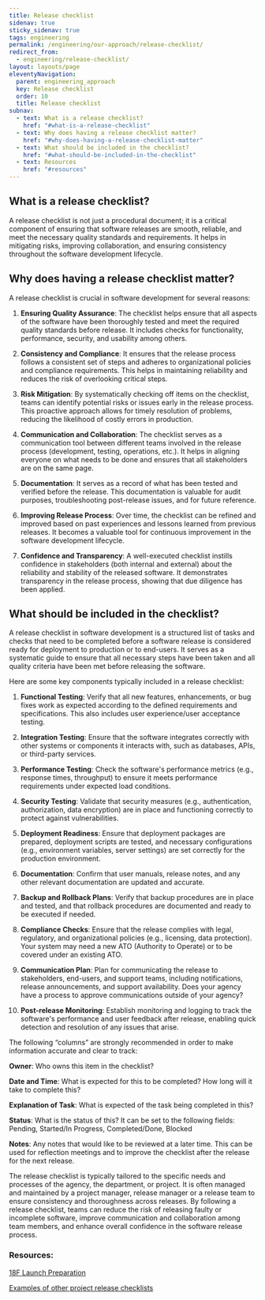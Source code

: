 ```yaml
---
title: Release checklist
sidenav: true
sticky_sidenav: true
tags: engineering
permalink: /engineering/our-approach/release-checklist/
redirect_from:
  - engineering/release-checklist/
layout: layouts/page
eleventyNavigation:
  parent: engineering_approach
  key: Release checklist
  order: 10
  title: Release checklist
subnav:
  - text: What is a release checklist?
    href: "#what-is-a-release-checklist"
  - text: Why does having a release checklist matter?
    href: "#why-does-having-a-release-checklist-matter"
  - text: What should be included in the checklist?
    href: "#what-should-be-included-in-the-checklist"
  - text: Resources
    href: "#resources"
---
```

## What is a release checklist?

A release checklist is not just a procedural document; it is a critical component of ensuring that software releases are smooth, reliable, and meet the necessary quality standards and requirements. It helps in mitigating risks, improving collaboration, and ensuring consistency throughout the software development lifecycle.

## Why does having a release checklist matter?

A release checklist is crucial in software development for several reasons:

1. **Ensuring Quality Assurance**: The checklist helps ensure that all aspects of the software have been thoroughly tested and meet the required quality standards before release. It includes checks for functionality, performance, security, and usability among others.

2.  **Consistency and Compliance**: It ensures that the release process follows a consistent set of steps and adheres to organizational policies and compliance requirements. This helps in maintaining reliability and reduces the risk of overlooking critical steps.

3.  **Risk Mitigation**: By systematically checking off items on the checklist, teams can identify potential risks or issues early in the release process. This proactive approach allows for timely resolution of problems, reducing the likelihood of costly errors in production.

4.  **Communication and Collaboration**: The checklist serves as a communication tool between different teams involved in the release process (development, testing, operations, etc.). It helps in aligning everyone on what needs to be done and ensures that all stakeholders are on the same page.

5.  **Documentation**: It serves as a record of what has been tested and verified before the release. This documentation is valuable for audit purposes, troubleshooting post-release issues, and for future reference.

6.  **Improving Release Process**: Over time, the checklist can be refined and improved based on past experiences and lessons learned from previous releases. It becomes a valuable tool for continuous improvement in the software development lifecycle.

7.  **Confidence and Transparency**: A well-executed checklist instills confidence in stakeholders (both internal and external) about the reliability and stability of the released software. It demonstrates transparency in the release process, showing that due diligence has been applied.



## What should be included in the checklist?

A release checklist in software development is a structured list of tasks and checks that need to be completed before a software release is considered ready for deployment to production or to end-users. It serves as a systematic guide to ensure that all necessary steps have been taken and all quality criteria have been met before releasing the software. 

Here are some key components typically included in a release checklist:

1.  **Functional Testing**: Verify that all new features, enhancements, or bug fixes work as expected according to the defined requirements and specifications. This also includes user experience/user acceptance testing. 

2.  **Integration Testing**: Ensure that the software integrates correctly with other systems or components it interacts with, such as databases, APIs, or third-party services.

3.  **Performance Testing**: Check the software's performance metrics (e.g., response times, throughput) to ensure it meets performance requirements under expected load conditions.

4.  **Security Testing**: Validate that security measures (e.g., authentication, authorization, data encryption) are in place and functioning correctly to protect against vulnerabilities.

5.  **Deployment Readiness**: Ensure that deployment packages are prepared, deployment scripts are tested, and necessary configurations (e.g., environment variables, server settings) are set correctly for the production environment.

6.  **Documentation**: Confirm that user manuals, release notes, and any other relevant documentation are updated and accurate.

7.  **Backup and Rollback Plans**: Verify that backup procedures are in place and tested, and that rollback procedures are documented and ready to be executed if needed.

8.  **Compliance Checks**: Ensure that the release complies with legal, regulatory, and organizational policies (e.g., licensing, data protection). Your system may need a new ATO (Authority to Operate) or to be covered under an existing ATO. 

9.  **Communication Plan**: Plan for communicating the release to stakeholders, end-users, and support teams, including notifications, release announcements, and support availability. Does your agency have a process to approve communications outside of your agency?

10.  **Post-release Monitoring**: Establish monitoring and logging to track the software's performance and user feedback after release, enabling quick detection and resolution of any issues that arise.


The following “columns” are strongly recommended in order to make information accurate and clear to track:

**Owner**: Who owns this item in the checklist?

**Date and Time**: What is expected for this to be completed? How long will it take to complete this?

**Explanation of Task**: What is expected of the task being completed in this?

**Status**: What is the status of this? It can be set to the following fields: Pending, Started/In Progress, Completed/Done, Blocked

**Notes**: Any notes that would like to be reviewed at a later time. This can be used for reflection meetings and to improve the checklist after the release for the next release.


The release checklist is typically tailored to the specific needs and processes of the agency, the department, or project. It is often managed and maintained by a project manager, release manager or a release team to ensure consistency and thoroughness across releases. By following a release checklist, teams can reduce the risk of releasing faulty or incomplete software, improve communication and collaboration among team members, and enhance overall confidence in the software release process.

### Resources:
[18F Launch Preparation](https://docs.google.com/document/d/1gJcvQ-o0DMEUY3m19KGPw8y6qFPvdX7FWC6OSlURRmM/edit)

[Examples of other project release checklists](https://drive.google.com/drive/folders/1zpBpZ9OjfHDuCJIrF8Uqzuu7VsdZ1s8-)
